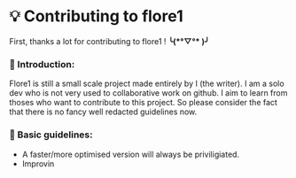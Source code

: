 # 💡 Contributing to flore1 
First, thanks a lot for contributing to flore1 ! **╰(\*°▽°\* )╯** 

### 🔰 Introduction:
Flore1 is still a small scale project made entirely by I (the writer). 
I am a solo dev who is not very used to collaborative work on github.
I aim to learn from thoses who want to contribute to this project. So please consider the fact that there is no fancy well redacted guidelines now.

### 📜 Basic guidelines:

 - A faster/more optimised version will always be priviligiated.
 - Improvin

<!--stackedit_data:
eyJoaXN0b3J5IjpbLTUwOTc2NzkwNSwtMjA1NzA4MzUyOF19
-->